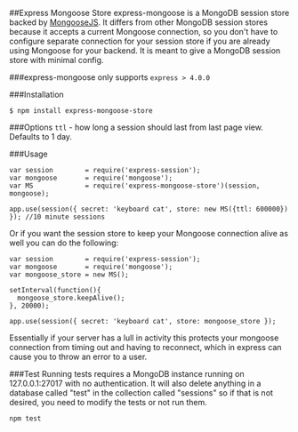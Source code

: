 ##Express Mongoose Store
express-mongoose is a MongoDB session store backed by [MongooseJS](http://mongoosejs.com/). It differs from other
MongoDB session stores because it accepts a current Mongoose connection, so you don't have to configure separate
connection for your session store if you are already using Mongoose for your backend. It is meant to give a MongoDB
session store with minimal config.

###express-mongoose only supports ````express > 4.0.0````

###Installation
````
$ npm install express-mongoose-store
````

###Options
```ttl``` - how long a session should last from last page view. Defaults to 1 day.

###Usage
````
var session        = require('express-session');
var mongoose       = require('mongoose');
var MS             = require('express-mongoose-store')(session, mongoose);

app.use(session({ secret: 'keyboard cat', store: new MS({ttl: 600000}) }); //10 minute sessions
````

Or if you want the session store to keep your Mongoose connection alive as well you can do the following:

````
var session        = require('express-session');
var mongoose       = require('mongoose');
var mongoose_store = new MS();

setInterval(function(){
  mongoose_store.keepAlive();
}, 20000);

app.use(session({ secret: 'keyboard cat', store: mongoose_store });
````

Essentially if your server has a lull in activity this protects your mongoose connection from timing out and having to reconnect, which in express can cause you to throw an error to a user.


###Test
Running tests requires a MongoDB instance running on 127.0.0.1:27017 with no authentication. It will also
delete anything in a database called "test" in the collection called "sessions" so if that is not desired, you
need to modify the tests or not run them.

````
npm test
````
